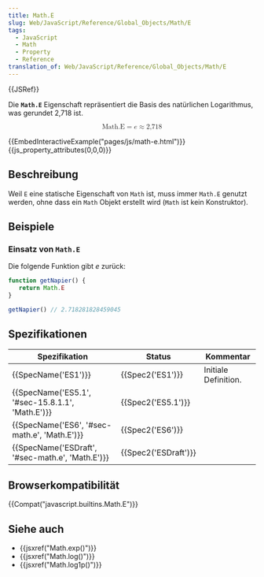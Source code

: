 ```yaml
---
title: Math.E
slug: Web/JavaScript/Reference/Global_Objects/Math/E
tags:
  - JavaScript
  - Math
  - Property
  - Reference
translation_of: Web/JavaScript/Reference/Global_Objects/Math/E
---
```

{{JSRef}}

Die **`Math.E`** Eigenschaft repräsentiert die Basis des natürlichen Logarithmus, was gerundet 2,718 ist.

<math display="block"><semantics><mrow><mstyle mathvariant="monospace"><mi>Math.E</mi></mstyle><mo>=</mo><mi>e</mi><mo>≈</mo><mn>2,718</mn></mrow><annotation encoding="TeX">\mathtt{\mi{Math.E}} = e \approx 2,718</annotation></semantics></math>

{{EmbedInteractiveExample("pages/js/math-e.html")}}{{js_property_attributes(0,0,0)}}

## Beschreibung

Weil `E` eine statische Eigenschaft von `Math` ist, muss immer `Math.E` genutzt werden, ohne dass ein `Math` Objekt erstellt wird (`Math` ist kein Konstruktor).

## Beispiele

### Einsatz von `Math.E`

Die folgende Funktion gibt _e_ zurück:

```js
function getNapier() {
   return Math.E
}

getNapier() // 2.718281828459045
```

## Spezifikationen

| Spezifikation                                                    | Status                       | Kommentar            |
| ---------------------------------------------------------------- | ---------------------------- | -------------------- |
| {{SpecName('ES1')}}                                         | {{Spec2('ES1')}}         | Initiale Definition. |
| {{SpecName('ES5.1', '#sec-15.8.1.1', 'Math.E')}} | {{Spec2('ES5.1')}}     |                      |
| {{SpecName('ES6', '#sec-math.e', 'Math.E')}}     | {{Spec2('ES6')}}         |                      |
| {{SpecName('ESDraft', '#sec-math.e', 'Math.E')}} | {{Spec2('ESDraft')}} |                      |

## Browserkompatibilität

{{Compat("javascript.builtins.Math.E")}}

## Siehe auch

- {{jsxref("Math.exp()")}}
- {{jsxref("Math.log()")}}
- {{jsxref("Math.log1p()")}}
